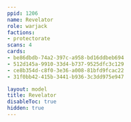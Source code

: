 ```yaml
---
ppid: 1206
name: Revelator
role: warjack
factions:
- protectorate
scans: 4
cards:
- be86dbdb-74a2-397c-a958-bd16ddbeb694
- 512d145a-9910-33d4-b737-9525dfc3c129
- ce8b354d-c8f0-3e36-a008-81bfd9fcac22
- 31f0bb42-415b-3441-b936-3c3dd975e947

layout: model
title: Revelator
disableToc: true
hidden: true
---
```

